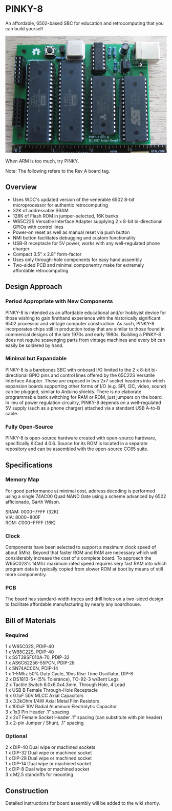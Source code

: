 # PINKY-8

An affordable, 6502-based SBC for education and retrocomputing that you can build yourself

![PINKY-8 Rev A Stuffed](pinky-8_rev_a_pcb_stuffed_cropped.jpg?raw=true "PINKY-8 Rev A Stuffed")

When ARM is too much, try PINKY.

Note: The following refers to the Rev A board tag.

## Overview
* Uses WDC's updated version of the venerable 6502 8-bit microprocessor for authentic retrocomputing
* 32K of addressable SRAM
* 128K of Flash ROM in jumper-selected, 16K banks
* W65C22S Versatile Interface Adapter supplying 2 x 8-bit bi-directional GPIOs with control lines
* Power-on reset as well as manual reset via push button
* NMI button facilitates debugging and custom functionality
* USB-B receptacle for 5V power, works with any well-regulated phone charger
* Compact 3.5" x 2.8" form-factor
* Uses only through-hole components for easy hand assembly
* Two-sided PCB and minimal componentry make for extremely affordable retrocomputing

## Design Approach

### Period Appropriate with New Components
PINKY-8 is intended as an affordable educational and/or hobbyist device for those wishing to gain firsthand experience
with the historically significant 6502 processor and vintage computer construction. As such, PINKY-8 incorporates chips
still in production today that are similar to those found in commercial designs of the late 1970s and early 1980s. 
Building a PINKY-8 does not require scavenging parts from vintage machines and every bit can easily be soldered by hand.

### Minimal but Expandable
PINKY-8 is a barebones SBC with onboard I/O limited to the 2 x 8-bit bi-directional GPIO pins and control lines offered by
the 65C22S Versatile Interface Adapter. These are exposed in two 2x7 socket headers into which expansion boards supporting
other forms of I/O (e.g. SPI, I2C, video, sound) can be plugged, similar to Arduino shields. There is no elaborate
programmable bank switching for RAM or ROM, just jumpers on the board. In lieu of power regulation circuitry, PINKY-8 depends on a well-regulated 5V supply (such as a phone charger) attached via a standard USB A-to-B cable.

### Fully Open-Source
PINKY-8 is open-source hardware created with open-source hardware, specifically KiCad 4.0.6. Source for its ROM is located in a separate repository and can be assembled with the open-source CC65 suite.

## Specifications

### Memory Map
For good performance at minimal cost, address decoding is performed using a single 74AC00 Quad NAND Gate using a
scheme advanced by 6502 afficionado, Garth Wilson.

SRAM: $0000-$7FFF (32K)  
VIA:  $8000-$800F  
ROM:  $C000-$FFFF (16K)  

### Clock
Components have been selected to support a maximum clock speed of about 5Mhz. Beyond that faster ROM and RAM are 
necessary which will considerably increase the cost of a complete board. To approach the W65C02S's 14Mhz maximum
rated speed requires very fast RAM into which program data is typically copied from slower ROM at boot by means
of still more componentry.

### PCB
The board has standard-width traces and drill holes on a two-sided design to facilitate affordable manufacturing by nearly
any boardhouse.

## Bill of Materials

### Required
1 x W65C02S, PDIP-40  
1 x W65C22S, PDIP-40  
1 x SST39SF010A-70, PDIP-32  
1 x AS6C62256-55PCN, PDIP-28  
1 x SN74AC00N, PDIP-14  
1 x 1-5Mhz 50% Duty Cycle, 10ns Rise Time Oscillator, DIP-8  
2 x DS1813-5+ (5% Tolerance), TO-92-3 w/Bent Legs  
2 x Tactile Switch 6.0x6.0x4.3mm, Through Hole, 4 Lead  
1 x USB B Female Through-Hole Receptacle  
6 x 0.1uF 50V MLCC Axial Capacitors  
3 x 3.3kOhm 1/4W Axial Metal Film Resistors  
1 x 100uF 10V Radial Aluminum Electrolytic Capacitor  
3 x 1x3 Pin Header .1" spacing  
2 x 2x7 Female Socket Header .1" spacing (can substitute with pin header)  
3 x 2-pin Jumper / Shunt, .1" spacing

### Optional
2 x DIP-40 Dual wipe or machined sockets  
1 x DIP-32 Dual wipe or machined socket  
1 x DIP-28 Dual wipe or machined socket  
1 x DIP-14 Dual wipe or machined socket  
1 x DIP-8 Dual wipe or machined socket  
3 x M2.5 standoffs for mounting

## Construction

Detailed instructions for board assembly will be added to the wiki shortly.
